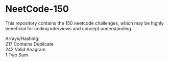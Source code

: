 # NeetCode-150

This repository contains the 150 neetcode challenges, which may be highly beneficial for coding interviews and concept understanding. 

Arrays/Hashing: <br>
217 Contains Duplicate <br>
242 Valid Anagram <br>
1 Two Sum
